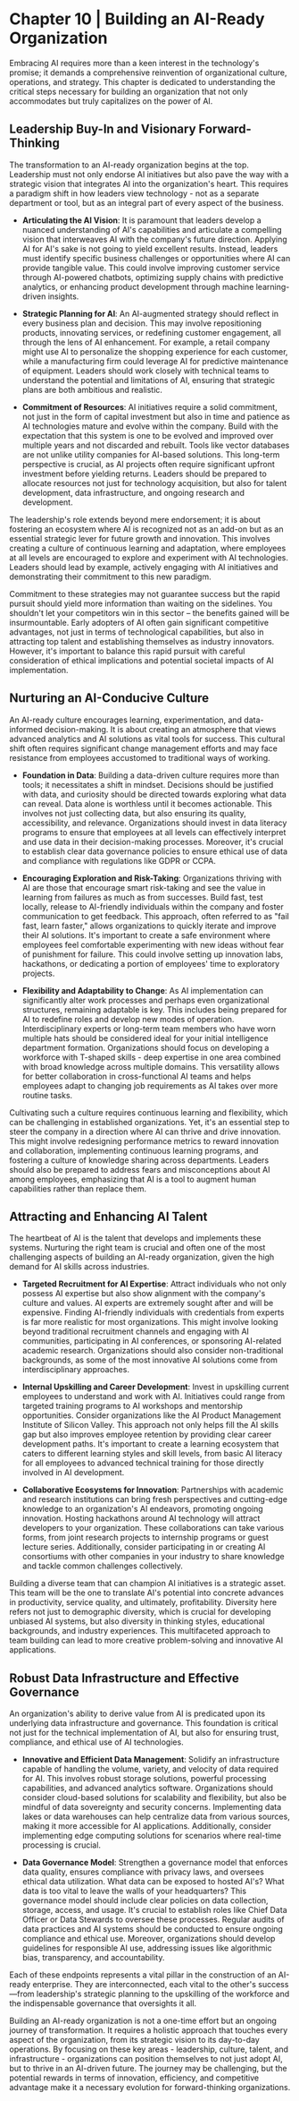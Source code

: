 # Chapter 10 | Building an AI-Ready Organization

Embracing AI requires more than a keen interest in the technology's promise; it demands a comprehensive reinvention of organizational culture, operations, and strategy. This chapter is dedicated to understanding the critical steps necessary for building an organization that not only accommodates but truly capitalizes on the power of AI.

## Leadership Buy-In and Visionary Forward-Thinking

The transformation to an AI-ready organization begins at the top. Leadership must not only endorse AI initiatives but also pave the way with a strategic vision that integrates AI into the organization's heart. This requires a paradigm shift in how leaders view technology - not as a separate department or tool, but as an integral part of every aspect of the business.

- **Articulating the AI Vision**: It is paramount that leaders develop a nuanced understanding of AI's capabilities and articulate a compelling vision that interweaves AI with the company's future direction. Applying AI for AI's sake is not going to yield excellent results. Instead, leaders must identify specific business challenges or opportunities where AI can provide tangible value. This could involve improving customer service through AI-powered chatbots, optimizing supply chains with predictive analytics, or enhancing product development through machine learning-driven insights.

- **Strategic Planning for AI**: An AI-augmented strategy should reflect in every business plan and decision. This may involve repositioning products, innovating services, or redefining customer engagement, all through the lens of AI enhancement. For example, a retail company might use AI to personalize the shopping experience for each customer, while a manufacturing firm could leverage AI for predictive maintenance of equipment. Leaders should work closely with technical teams to understand the potential and limitations of AI, ensuring that strategic plans are both ambitious and realistic.

- **Commitment of Resources**: AI initiatives require a solid commitment, not just in the form of capital investment but also in time and patience as AI technologies mature and evolve within the company. Build with the expectation that this system is one to be evolved and improved over multiple years and not discarded and rebuilt. Tools like vector databases are not unlike utility companies for AI-based solutions. This long-term perspective is crucial, as AI projects often require significant upfront investment before yielding returns. Leaders should be prepared to allocate resources not just for technology acquisition, but also for talent development, data infrastructure, and ongoing research and development.

The leadership's role extends beyond mere endorsement; it is about fostering an ecosystem where AI is recognized not as an add-on but as an essential strategic lever for future growth and innovation. This involves creating a culture of continuous learning and adaptation, where employees at all levels are encouraged to explore and experiment with AI technologies. Leaders should lead by example, actively engaging with AI initiatives and demonstrating their commitment to this new paradigm.

Commitment to these strategies may not guarantee success but the rapid pursuit should yield more information than waiting on the sidelines. You shouldn't let your competitors win in this sector – the benefits gained will be insurmountable. Early adopters of AI often gain significant competitive advantages, not just in terms of technological capabilities, but also in attracting top talent and establishing themselves as industry innovators. However, it's important to balance this rapid pursuit with careful consideration of ethical implications and potential societal impacts of AI implementation.

## Nurturing an AI-Conducive Culture

An AI-ready culture encourages learning, experimentation, and data-informed decision-making. It is about creating an atmosphere that views advanced analytics and AI solutions as vital tools for success. This cultural shift often requires significant change management efforts and may face resistance from employees accustomed to traditional ways of working.

- **Foundation in Data**: Building a data-driven culture requires more than tools; it necessitates a shift in mindset. Decisions should be justified with data, and curiosity should be directed towards exploring what data can reveal. Data alone is worthless until it becomes actionable. This involves not just collecting data, but also ensuring its quality, accessibility, and relevance. Organizations should invest in data literacy programs to ensure that employees at all levels can effectively interpret and use data in their decision-making processes. Moreover, it's crucial to establish clear data governance policies to ensure ethical use of data and compliance with regulations like GDPR or CCPA.

- **Encouraging Exploration and Risk-Taking**: Organizations thriving with AI are those that encourage smart risk-taking and see the value in learning from failures as much as from successes. Build fast, test locally, release to AI-friendly individuals within the company and foster communication to get feedback. This approach, often referred to as "fail fast, learn faster," allows organizations to quickly iterate and improve their AI solutions. It's important to create a safe environment where employees feel comfortable experimenting with new ideas without fear of punishment for failure. This could involve setting up innovation labs, hackathons, or dedicating a portion of employees' time to exploratory projects.

- **Flexibility and Adaptability to Change**: As AI implementation can significantly alter work processes and perhaps even organizational structures, remaining adaptable is key. This includes being prepared for AI to redefine roles and develop new modes of operation. Interdisciplinary experts or long-term team members who have worn multiple hats should be considered ideal for your initial intelligence department formation. Organizations should focus on developing a workforce with T-shaped skills - deep expertise in one area combined with broad knowledge across multiple domains. This versatility allows for better collaboration in cross-functional AI teams and helps employees adapt to changing job requirements as AI takes over more routine tasks.

Cultivating such a culture requires continuous learning and flexibility, which can be challenging in established organizations. Yet, it's an essential step to steer the company in a direction where AI can thrive and drive innovation. This might involve redesigning performance metrics to reward innovation and collaboration, implementing continuous learning programs, and fostering a culture of knowledge sharing across departments. Leaders should also be prepared to address fears and misconceptions about AI among employees, emphasizing that AI is a tool to augment human capabilities rather than replace them.

## Attracting and Enhancing AI Talent

The heartbeat of AI is the talent that develops and implements these systems. Nurturing the right team is crucial and often one of the most challenging aspects of building an AI-ready organization, given the high demand for AI skills across industries.

- **Targeted Recruitment for AI Expertise**: Attract individuals who not only possess AI expertise but also show alignment with the company's culture and values. AI experts are extremely sought after and will be expensive. Finding AI-friendly individuals with credentials from experts is far more realistic for most organizations. This might involve looking beyond traditional recruitment channels and engaging with AI communities, participating in AI conferences, or sponsoring AI-related academic research. Organizations should also consider non-traditional backgrounds, as some of the most innovative AI solutions come from interdisciplinary approaches.

- **Internal Upskilling and Career Development**: Invest in upskilling current employees to understand and work with AI. Initiatives could range from targeted training programs to AI workshops and mentorship opportunities. Consider organizations like the AI Product Management Institute of Silicon Valley. This approach not only helps fill the AI skills gap but also improves employee retention by providing clear career development paths. It's important to create a learning ecosystem that caters to different learning styles and skill levels, from basic AI literacy for all employees to advanced technical training for those directly involved in AI development.

- **Collaborative Ecosystems for Innovation**: Partnerships with academic and research institutions can bring fresh perspectives and cutting-edge knowledge to an organization's AI endeavors, promoting ongoing innovation. Hosting hackathons around AI technology will attract developers to your organization. These collaborations can take various forms, from joint research projects to internship programs or guest lecture series. Additionally, consider participating in or creating AI consortiums with other companies in your industry to share knowledge and tackle common challenges collectively.

Building a diverse team that can champion AI initiatives is a strategic asset. This team will be the one to translate AI's potential into concrete advances in productivity, service quality, and ultimately, profitability. Diversity here refers not just to demographic diversity, which is crucial for developing unbiased AI systems, but also diversity in thinking styles, educational backgrounds, and industry experiences. This multifaceted approach to team building can lead to more creative problem-solving and innovative AI applications.

## Robust Data Infrastructure and Effective Governance

An organization's ability to derive value from AI is predicated upon its underlying data infrastructure and governance. This foundation is critical not just for the technical implementation of AI, but also for ensuring trust, compliance, and ethical use of AI technologies.

- **Innovative and Efficient Data Management**: Solidify an infrastructure capable of handling the volume, variety, and velocity of data required for AI. This involves robust storage solutions, powerful processing capabilities, and advanced analytics software. Organizations should consider cloud-based solutions for scalability and flexibility, but also be mindful of data sovereignty and security concerns. Implementing data lakes or data warehouses can help centralize data from various sources, making it more accessible for AI applications. Additionally, consider implementing edge computing solutions for scenarios where real-time processing is crucial.

- **Data Governance Model**: Strengthen a governance model that enforces data quality, ensures compliance with privacy laws, and oversees ethical data utilization. What data can be exposed to hosted AI's? What data is too vital to leave the walls of your headquarters? This governance model should include clear policies on data collection, storage, access, and usage. It's crucial to establish roles like Chief Data Officer or Data Stewards to oversee these processes. Regular audits of data practices and AI systems should be conducted to ensure ongoing compliance and ethical use. Moreover, organizations should develop guidelines for responsible AI use, addressing issues like algorithmic bias, transparency, and accountability.

Each of these endpoints represents a vital pillar in the construction of an AI-ready enterprise. They are interconnected, each vital to the other's success—from leadership's strategic planning to the upskilling of the workforce and the indispensable governance that oversights it all. 

Building an AI-ready organization is not a one-time effort but an ongoing journey of transformation. It requires a holistic approach that touches every aspect of the organization, from its strategic vision to its day-to-day operations. By focusing on these key areas - leadership, culture, talent, and infrastructure - organizations can position themselves to not just adopt AI, but to thrive in an AI-driven future. The journey may be challenging, but the potential rewards in terms of innovation, efficiency, and competitive advantage make it a necessary evolution for forward-thinking organizations.